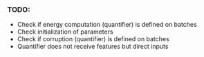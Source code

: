 ### TODO:
- Check if energy computation (quantifier) is defined on batches 
- Check initialization of parameters
- Check if corruption (quantifier) is defined on batches
- Quantifier does not receive features but direct inputs